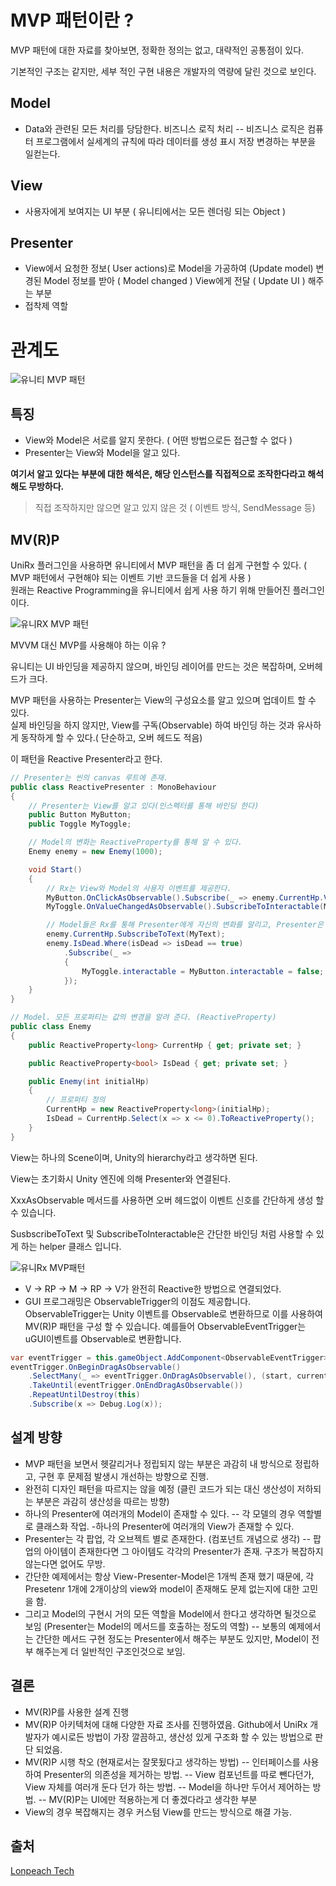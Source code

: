 # MVP 패턴이란 ?

MVP 패턴에 대한 자료를 찾아보면, 정확한 정의는 없고, 대략적인 공통점이 있다.

기본적인 구조는 같지만, 세부 적인 구현 내용은 개발자의 역량에 달린 것으로 보인다.

## Model

-   Data와 관련된 모든 처리를 당담한다. 비즈니스 로직 처리
    -- 비즈니스 로직은 컴퓨터 프로그램에서 실세계의 규칙에 따라 데이터를 생성 표시 저장 변경하는 부분을 일컫는다.

## View

-   사용자에게 보여지는 UI 부분 ( 유니티에서는 모든 렌더링 되는 Object )

## Presenter

-   View에서 요청한 정보( User actions)로 Model을 가공하여 (Update model) 변경된 Model 정보를 받아 ( Model changed ) View에게 전달 ( Update UI ) 해주는 부분
-   접착제 역할

# 관계도

![유니티 MVP 패턴](https://user-images.githubusercontent.com/85855054/126413217-d144355c-b023-4746-b3cf-96908f8ecc1f.png)

## 특징

-   View와 Model은 서로를 알지 못한다. ( 어떤 방법으로든 접근할 수 없다 )
-   Presenter는 View와 Model을 알고 있다.

**여기서 알고 있다는 부분에 대한 해석은, 해당 인스턴스를 직접적으로 조작한다라고 해석해도 무방하다.**

> 직접 조작하지만 않으면 알고 있지 않은 것 ( 이벤트 방식, SendMessage 등)

## MV(R)P

UniRx 플러그인을 사용하면 유니티에서 MVP 패턴을 좀 더 쉽게 구현할 수 있다. ( MVP 패턴에서 구현해야 되는 이벤트 기반 코드들을 더 쉽게 사용 )  
원래는 Reactive Programming을 유니티에서 쉽게 사용 하기 위해 만들어진 플러그인 이다.

![유니RX MVP 패턴](https://user-images.githubusercontent.com/85855054/126413412-d81c46a0-c051-4925-a770-c298ca1e65d5.png)

MVVM 대신 MVP를 사용해야 하는 이유 ?

유니티는 UI 바인딩을 제공하지 않으며, 바인딩 레이어를 만드는 것은 복잡하며, 오버헤드가 크다.

MVP 패턴을 사용하는 Presenter는 View의 구성요소를 알고 있으며 업데이트 할 수 있다.  
실제 바인딩을 하지 않지만, View를 구독(Observable) 하여 바인딩 하는 것과 유사하게 동작하게 할 수 있다.( 단순하고, 오버 헤드도 적음)

이 패턴을 Reactive Presenter라고 한다.

```C#
// Presenter는 씬의 canvas 루트에 존재.
public class ReactivePresenter : MonoBehaviour
{
    // Presenter는 View를 알고 있다(인스펙터를 통해 바인딩 한다)
    public Button MyButton;
    public Toggle MyToggle;

    // Model의 변화는 ReactiveProperty를 통해 알 수 있다.
    Enemy enemy = new Enemy(1000);

    void Start()
    {
        // Rx는 View와 Model의 사용자 이벤트를 제공한다.
        MyButton.OnClickAsObservable().Subscribe(_ => enemy.CurrentHp.Value -= 99);
        MyToggle.OnValueChangedAsObservable().SubscribeToInteractable(MyButton);

        // Model들은 Rx를 통해 Presenter에게 자신의 변화를 알리고, Presenter은 Viw를 업데이트 한다.
        enemy.CurrentHp.SubscribeToText(MyText);
        enemy.IsDead.Where(isDead => isDead == true)
            .Subscribe(_ =>
            {
                MyToggle.interactable = MyButton.interactable = false;
            });
    }
}

// Model. 모든 프로퍼티는 값의 변경을 알려 준다. (ReactiveProperty)
public class Enemy
{
    public ReactiveProperty<long> CurrentHp { get; private set; }

    public ReactiveProperty<bool> IsDead { get; private set; }

    public Enemy(int initialHp)
    {
        // 프로퍼티 정의
        CurrentHp = new ReactiveProperty<long>(initialHp);
        IsDead = CurrentHp.Select(x => x <= 0).ToReactiveProperty();
    }
}
```

View는 하나의 Scene이며, Unity의 hierarchy라고 생각하면 된다.

View는 초기화시 Unity 엔진에 의해 Presenter와 연결된다.

XxxAsObservable 메서드를 사용하면 오버 헤드없이 이벤트 신호를 간단하게 생성 할 수 있습니다.

SusbscribeToText 및 SubscribeToInteractable은 간단한 바인딩 처럼 사용할 수 있게 하는 helper 클래스 입니다.

![유니Rx MVP패턴](https://user-images.githubusercontent.com/85855054/126415010-5613b26d-4ba6-4fb0-b84f-4810466ae285.png)

-   V -> RP -> M -> RP -> V가 완전히 Reactive한 방법으로 연결되었다.
-   GUI 프로그래밍은 ObservableTrigger의 이점도 제공합니다. ObservableTrigger는 Unity 이벤트를 Observable로 변환하므로 이를 사용하여 MV(R)P 패턴을 구성 할 수 있습니다. 예를들어 ObservableEventTrigger는 uGUI이벤트를 Observable로 변환합니다.

```C#
var eventTrigger = this.gameObject.AddComponent<ObservableEventTrigger>();
eventTrigger.OnBeginDragAsObservable()
    .SelectMany(_ => eventTrigger.OnDragAsObservable(), (start, current) => UniRx.Tuple.Create(start, current))
    .TakeUntil(eventTrigger.OnEndDragAsObservable())
    .RepeatUntilDestroy(this)
    .Subscribe(x => Debug.Log(x));

```

## 설계 방향

-   MVP 패턴을 보면서 헷갈리거나 정립되지 않는 부분은 과감히 내 방식으로 정립하고, 구현 후 문제점 발생시 개선하는 방향으로 진행.
-   완전히 디자인 패턴을 따르지는 않을 예정 (클린 코드가 되는 대신 생산성이 저하되는 부분은 과감히 생산성을 따르는 방향)
-   하나의 Presenter에 여러개의 Model이 존재할 수 있다.
    -- 각 모델의 경우 역할별로 클래스화 작업. -하나의 Presenter에 여러개의 View가 존재할 수 있다.
-   Presenter는 각 팝업, 각 오브젝트 별로 존재한다. (컴포넌트 개념으로 생각)
    -- 팝업의 아이템이 존재한다면 그 아이템도 각각의 Presenter가 존재. 구조가 복잡하지 않는다면 없어도 무방.
-   간단한 예제에서는 항상 View-Presenter-Model은 1개씩 존재 했기 때문에, 각 Presetenr 1개에 2개이상의 view와 model이 존재해도 문제 없는지에 대한 고민을 함.
-   그리고 Model의 구현시 거의 모든 역할을 Model에서 한다고 생각하면 될것으로 보임 (Presenter는 Model의 메서드를 호출하는 정도의 역할)
    -- 보통의 예제에서는 간단한 메서드 구현 정도는 Presenter에서 해주는 부분도 있지만, Model이 전부 해주는게 더 일반적인 구조인것으로 보임.

## 결론

-   MV(R)P를 사용한 설계 진행
-   MV(R)P 아키텍처에 대해 다양한 자료 조사를 진행하였음. Github에서 UniRx 개발자가 예시로든 방법이 가장 깔끔하고, 생산성 있게 구조화 할 수 있는 방법으로 판단 되었음.
-   MV(R)P 시행 착오 (현재로서는 잘못됬다고 생각하는 방법)
    -- 인터페이스를 사용하여 Presenter의 의존성을 제거하는 방법.
    -- View 컴포넌트를 따로 뺀다던가, View 자체를 여러개 둔다 던가 하는 방법.
    -- Model을 하나만 두어서 제어하는 방법.
    -- MV(R)P는 UI에만 적용하는게 더 좋겠다라고 생각한 부분
-   View의 경우 복잡해지는 경우 커스텀 View를 만드는 방식으로 해결 가능.

## 출처

[Lonpeach Tech](https://tech.lonpeach.com/2020/11/09/Thinking-about-MVRP/)
